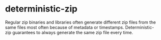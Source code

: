 # deterministic-zip
Regular zip binaries and libraries often generate different zip files from the same files most often because of metadata or timestamps. Deterministic-zip guarantees to always generate the same zip file every time.
